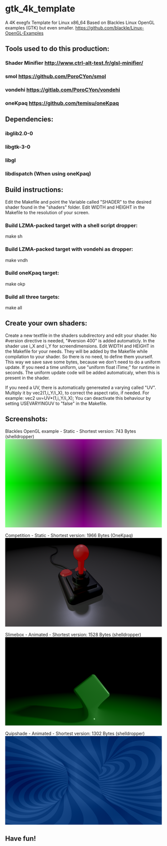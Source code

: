# gtk_4k_template

A 4K exegfx Template for Linux x86_64
Based on Blackles Linux OpenGL examples (GTK) but even smaller. https://github.com/blackle/Linux-OpenGL-Examples

## Tools used to do this production: 
### Shader Minifier http://www.ctrl-alt-test.fr/glsl-minifier/
### smol https://github.com/PoroCYon/smol
### vondehi https://gitlab.com/PoroCYon/vondehi
### oneKpaq https://github.com/temisu/oneKpaq

## Dependencies:
### ibglib2.0-0
### libgtk-3-0
### libgl
### libdispatch (When using oneKpaq)

## Build instructions:
Edit the Makefile and point the Variable called "SHADER" to the desired shader found in the "shaders" folder.
Edit WIDTH and HEIGHT in the Makefile to the resolution of your screen.

### Build LZMA-packed target with a shell script dropper:
  make sh
  
### Build LZMA-packed target with vondehi as dropper:
  make vndh
  
### Build oneKpaq target:
  make okp
  
### Build all three targets:
  make all
    
## Create your own shaders:
Create a new textfile in the shaders subdirectory and edit your shader. No #version directive is needed, "#version 400" is added automaticly. In the shader use i_X and i_Y for screendimensions. Edit WIDTH and HEIGHT in the Makefile for your needs. They will be added by the Makefile while compilation to your shader. So there is no need, to define them yourself. This way we save save some bytes, because we don't need to do a uniform update. If you need a time uniform, use "uniform float iTime;" for runtime in seconds. The uniform update code will be added automaticaly, when this is present in the shader.

If you need a UV, there is automatically genereated a varying called "UV". Multiply it by vec2(1,i_Y/i_X), to correct the aspect ratio, if needed. For example:
vec2 uv=UV*(1,i_Y/i_X);
You can deactivate this behaviour by setting USEVARYINGUV to "false" in the Makefile.

## Screenshots:
Blackles OpenGL example - Static - Shortest version: 743 Bytes (shelldropper)
![blackle.png](screenshots/blackle.png)

Competition - Static - Shortest version: 1966 Bytes (OneKpaq)
![competition.png](screenshots/competition.png)

Slimebox - Animated - Shortest version: 1528 Bytes (shelldropper)
![slimebox.png](screenshots/slimebox.png)

Quipshade - Animated - Shortest version: 1302 Bytes (shelldropper)
![quipshade.png](screenshots/quipshade.png)

## Have fun!
